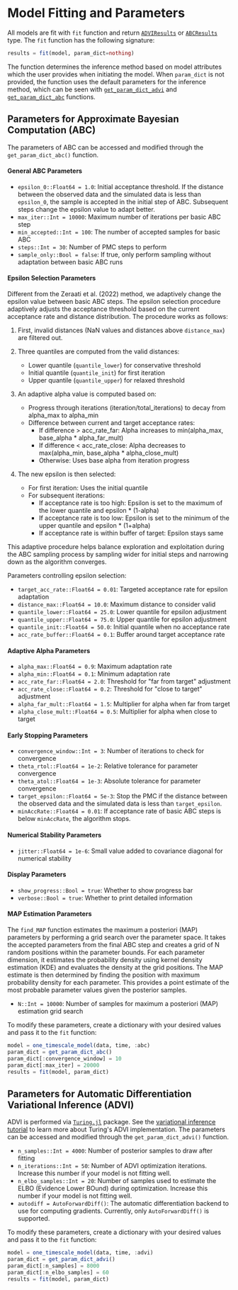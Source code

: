 # Model Fitting and Parameters

All models are fit with `fit` function and return [`ADVIResults`](@ref) or [`ABCResults`](@ref) type. The `fit` function has the following signature:

```julia
results = fit(model, param_dict=nothing)
```

The function determines the inference method based on model attributes which the user provides when initiating the model. When `param_dict` is not provided, the function uses the default parameters for the inference method, which can be seen with [`get_param_dict_advi`](@ref) and [`get_param_dict_abc`](@ref) functions. 

## Parameters for Approximate Bayesian Computation (ABC)

The parameters of ABC can be accessed and modified through the `get_param_dict_abc()` function. 

#### General ABC Parameters
- `epsilon_0::Float64 = 1.0`: Initial acceptance threshold. If the distance between the observed data and the simulated data is less than `epsilon_0`, the sample is accepted in the initial step of ABC. Subsequent steps change the epsilon value to adapt better. 
- `max_iter::Int = 10000`: Maximum number of iterations per basic ABC step
- `min_accepted::Int = 100`: The number of accepted samples for basic ABC
- `steps::Int = 30`: Number of PMC steps to perform
- `sample_only::Bool = false`: If true, only perform sampling without adaptation between basic ABC runs

#### Epsilon Selection Parameters

Different from the Zeraati et al. (2022) method, we adaptively change the epsilon value between basic ABC steps. The epsilon selection procedure adaptively adjusts the acceptance threshold based on the current acceptance rate and distance distribution. The procedure works as follows:

1. First, invalid distances (NaN values and distances above `distance_max`) are filtered out.

2. Three quantiles are computed from the valid distances:
   - Lower quantile (`quantile_lower`) for conservative threshold
   - Initial quantile (`quantile_init`) for first iteration
   - Upper quantile (`quantile_upper`) for relaxed threshold

3. An adaptive alpha value is computed based on:
   - Progress through iterations (iteration/total_iterations) to decay from alpha_max to alpha_min
   - Difference between current and target acceptance rates:
     - If difference > acc_rate_far: Alpha increases to min(alpha_max, base_alpha * alpha_far_mult)
     - If difference < acc_rate_close: Alpha decreases to max(alpha_min, base_alpha * alpha_close_mult) 
     - Otherwise: Uses base alpha from iteration progress
   
4. The new epsilon is then selected:
   - For first iteration: Uses the initial quantile
   - For subsequent iterations:
     - If acceptance rate is too high: Epsilon is set to the maximum of the lower quantile and epsilon * (1-alpha)
     - If acceptance rate is too low: Epsilon is set to the minimum of the upper quantile and epsilon * (1+alpha) 
     - If acceptance rate is within buffer of target: Epsilon stays same

This adaptive procedure helps balance exploration and exploitation during the ABC sampling process by sampling wider for initial steps and narrowing down as the algorithm converges. 

Parameters controlling epsilon selection:

- `target_acc_rate::Float64 = 0.01`: Targeted acceptance rate for epsilon adaptation
- `distance_max::Float64 = 10.0`: Maximum distance to consider valid
- `quantile_lower::Float64 = 25.0`: Lower quantile for epsilon adjustment
- `quantile_upper::Float64 = 75.0`: Upper quantile for epsilon adjustment
- `quantile_init::Float64 = 50.0`: Initial quantile when no acceptance rate
- `acc_rate_buffer::Float64 = 0.1`: Buffer around target acceptance rate

#### Adaptive Alpha Parameters
- `alpha_max::Float64 = 0.9`: Maximum adaptation rate
- `alpha_min::Float64 = 0.1`: Minimum adaptation rate
- `acc_rate_far::Float64 = 2.0`: Threshold for "far from target" adjustment
- `acc_rate_close::Float64 = 0.2`: Threshold for "close to target" adjustment
- `alpha_far_mult::Float64 = 1.5`: Multiplier for alpha when far from target
- `alpha_close_mult::Float64 = 0.5`: Multiplier for alpha when close to target

#### Early Stopping Parameters
- `convergence_window::Int = 3`: Number of iterations to check for convergence
- `theta_rtol::Float64 = 1e-2`: Relative tolerance for parameter convergence
- `theta_atol::Float64 = 1e-3`: Absolute tolerance for parameter convergence
- `target_epsilon::Float64 = 5e-3`: Stop the PMC if the distance between the observed data and the simulated data is less than `target_epsilon`.
- `minAccRate::Float64 = 0.01`: If acceptance rate of basic ABC steps is below `minAccRate`, the algorithm stops.

#### Numerical Stability Parameters
- `jitter::Float64 = 1e-6`: Small value added to covariance diagonal for numerical stability

#### Display Parameters
- `show_progress::Bool = true`: Whether to show progress bar
- `verbose::Bool = true`: Whether to print detailed information

#### MAP Estimation Parameters
The `find_MAP` function estimates the maximum a posteriori (MAP) parameters by performing a grid search over the parameter space. It takes the accepted parameters from the final ABC step and creates a grid of N random positions within the parameter bounds. For each parameter dimension, it estimates the probability density using kernel density estimation (KDE) and evaluates the density at the grid positions. The MAP estimate is then determined by finding the position with maximum probability density for each parameter. This provides a point estimate of the most probable parameter values given the posterior samples.

- `N::Int = 10000`: Number of samples for maximum a posteriori (MAP) estimation grid search

To modify these parameters, create a dictionary with your desired values and pass it to the `fit` function:

```julia
model = one_timescale_model(data, time, :abc)
param_dict = get_param_dict_abc()
param_dict[:convergence_window] = 10
param_dict[:max_iter] = 20000
results = fit(model, param_dict)
```

## Parameters for Automatic Differentiation Variational Inference (ADVI)

ADVI is performed via [`Turing.jl`](https://turing.ml/v0.22/docs/for-developers/variational_inference) package. See the [variational inference tutorial](https://turing.ml/dev/tutorials/09-variational-inference/) to learn more about Turing's ADVI implementation. The parameters can be accessed and modified through the `get_param_dict_advi()` function. 

- `n_samples::Int = 4000`: Number of posterior samples to draw after fitting
- `n_iterations::Int = 50`: Number of ADVI optimization iterations. Increase this number if your model is not fitting well.
- `n_elbo_samples::Int = 20`: Number of samples used to estimate the ELBO (Evidence Lower BOund) during optimization. Increase this number if your model is not fitting well.
- `autodiff = AutoForwardDiff()`: The automatic differentiation backend to use for computing gradients. Currently, only `AutoForwardDiff()` is supported.

To modify these parameters, create a dictionary with your desired values and pass it to the `fit` function:

```julia
model = one_timescale_model(data, time, :advi)
param_dict = get_param_dict_advi()
param_dict[:n_samples] = 8000
param_dict[:n_elbo_samples] = 60
results = fit(model, param_dict)
```


